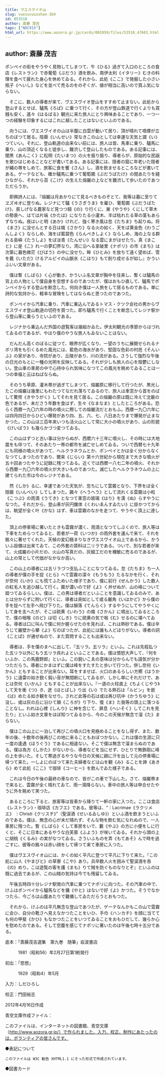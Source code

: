 ```yaml
---
title: ヴエスヴイオ山
slug: vuesuvuioshan-3b9
id: 053510
author: 斎藤 茂吉
tags: ["NDC915"]
html_url: https://www.aozora.gr.jp/cards/001059/files/53510_47603.html
---
```


## author: 斎藤 茂吉

ポンペイの街をやうやく見物してしまつて、午《ひる》過ぎて入口のところの食店《レストラン》で赤葡萄《ぶだう》酒を飲み、南伊太利《イタリー》むきの料理を食べて疲れた身心を休めてゐる。それから、此処《ここ》で発掘した小さい瓶子《へいし》などを並べて売るのをのぞくが、値が相当に高いので買ふ気にならない。

　そこに、数人の導者が来て、ヴエスヴイオ登山をすすめて止まない。此処から登山するとせば、驢馬《ろば》に乗つて行く、その方が登山鉄道で行くよりも賃銭も安く、遙々《はるばる》観光に来た旅人にとり興味あることであり、一つ一つの経験を印象するにはこれに越したことはないといふのである。

　向うには、ヴエスヴイオの山は半腹に白雲が動いて居り、頂が晴れて噴煙が立ちのぼつて居る。陰霽《いんせい》常なきこの山としては幸運な天気と謂《い》つていい。それに、登山軌道の出来ない前には、旅人は皆、馬車に乗り、驢馬に乗り、山の頂近くなると徒歩し、難渋して登山したものである。ある記事には、闇黒《あんこく》に松明《たいまつ》の火を振り振り、導者らが、原始的な民謡を歌ひはじめることなどが書いてある。ある記事には、隠者の窟に年老いた隠者が繩の帯をしめて、旅客に食を饗《さん》し、酒を飲ませるところなどが書いてある。ゲーテなども、確か驢馬に乗つて葡萄圃《ぶだうばたけ》の間あたりを縫ひながら、それから苔《こけ》の生えた熔巌の上などを難渋して歩いたのであつただらうか。

　即興詩人には、『熔巌は月あかりにて見るべきものぞとて、我等は暮に至りてヱズヰオに登りぬ。レジナにて驢《うさぎうま》を雇ひ、葡萄圃《ぶだうばたけ》、貧しげなる農家など見つつ騎《の》り行くに、漸《やうや》くにして草木の勢衰へ、はては片端《かたは》になりたる小灌木、半ば枯れたる草の茎もあらずなりぬ。夜はいと明《あか》けれど、強く寒き風は忽《たちま》ち起りぬ。将《まさ》に没せんとする日は熾《さかり》なる火の如く、天をば黄金色《わうごんしよく》ならしめ、海をば藍碧色《らんぺきしよく》ならしめ、海の上なる群れる島嶼《たうしよ》をば淡青《たんせい》なる雲にまがはせたり。真《まこと》に是《こ》れ一の夢幻界なり。湾に沿へる拿破里《ナポリ》の市《まち》は次第に暮色微茫《びばう》の中に没せり。眸《ひとみ》を放ちて遠く望めば、雪を戴《いただ》けるアルピイの山脈氷《こほり》もて削り成せるが如し』かういふいい文章がある。

　僕は暫《しばら》く心が動き、かういふ名文章が胸中を往来し、暫くは驢馬の背上の人物として僕自身を空想するのであつたが、僕はおもひ直して、驢馬でポンペイからする登山を断念した。何向き僕は一人旅をして居るものである。単に詩的な気持から、軽率な冒険をしてはならぬと思つたのであつた。

　ポンペイから汽車に乗り、汽車に乗込んでゐるトマス・クツク会社の男からヴエスヴイオ登山軌道の切符を買つた。即ち驢馬で行くことを断念してレジナ駅から登山車に乗らうといふのである。

　レジナから乗込んだ外国の遊覧客は幾組かゐた。伊太利観光の季節からはづれてゐるのであるが、やはり僕のやうな旅人もゐないことはない。

　だんだん高くのぼるに従つて、眼界が広くなり、一望のうちに展開せられるナポリ湾をも引くるめた風光には、藍色の海水があり、堅固な色彩の村邑《そんいふ》の家があり、寺院があり、丘陵があり、川の流がある。さうして強烈な午後の日光のもとに一種の光明を反映してゐる。それが少しも旅人の心を陰鬱にしない。登山車の車房の中で心持ゆられ気味になつてこの風光を眺めてゐることは一つの幸福と云はねばならぬ。

　そのうち草原、灌木帯が過ぎてしまつて、熔巌原に移行して行つたが、黒光したこの熔巌は幾里にもわたつてなだれ落ちてゐるので、旅人は車窓から首をのばして驚愕《きやうがく》してそれを見て居る。この熔巌の原は既に冷えて沈厳の色であるが、未ださう年数を食はず、生々《なまなま》としたところがある。恐らく西暦一九〇六年の時の噴火に際しての熔巌流だとおもふ。西暦一九〇六年には四月四日からひどい爆発があり四、五、六、七、八日あたりまで爆発が止まなかつた。この山は三百年来いつも活火山として常に大小の噴火があり、山の形貌《けいばう》も幾らかづつ変つてゐる。

　この山はずつと古い事は分からぬが、西暦六十三年に噴火し、その時には大地震をも伴つて、そのあたり一帯の都市を滅亡せしめてゐる。ついで西暦七十九年にも同様の噴火があつて、ヘルクラネウムとか、ポンペイとかは全く分からなくなつてしまつたのであり、爾来《じらい》第十六世紀から現在まで大きな噴火が五十回あつたやうに記録に残つてゐる。近くでは西暦一八七二年の噴火、それから西暦一九〇六年の噴火が大きいものであつた。滅亡したヘルクラネウムの上に建てられた市は今のレジナである。

　然《しか》るに、幸運であつた天気が、忽ちにして雲霧となり、下界をば全く隠蔽《いんぺい》してしまつた。飆々《へうへう》として流れくる雲霧は小粒《こつぶ》の雨滴《うてき》となつて車窓の玻璃《はり》を濡《ぬ》らすやうになつた。それだから、登山車が灰円錐体《くわいゑんすゐたい》に掛かつてからは、眺望が全く叶《かな》はず、車は雲霧のなかを走つて、やうやく頂上に達した。

　頂上の停車場に著いたときも雲霧が濃く、雨滴となつてしぶくので、旅人等は下車をためらつてゐると、若者が一荷《いつか》の雨外套を運んで来て、それを銘々に著せてくれた。天候の変幻極まりなきヴエスヴイオ山上であるから、かういふ設備は出来てゐて、この外套の賃料は二リラである。ついで、別な若者が来て、火成巌の小片だの、火山の写真だの、灰細工だのを機敏に売るのであるが、山上の常として代価がなかなか高い。

　この山上の導者には五リラづつ支払ふことになつてゐる。忽《たちま》ち一人の導者が僕の手を捉《とら》へて雲霧の濛々《もうもう》たるなかを行く、それが奈何《いか》にも慌てふためいた様子であり、僕に前行《ぜんかう》した数人の紅毛人を追ひ越して行く。霧が濃いので好《よ》く弁ぜぬが、山の峰について廻つてゐるらしい。僕は、この男は導者だといふことを意識してゐるのみで、あとは分からずに附いて行くに、導者は突如として或る巌角《いはかど》から僕の手を捉へて左手へ飛び下りた。僕は顛落《てんらく》するやうにしてやうやくにして身を支へたが、そこは硫黄《いわう》の熾《さかん》に噴出してゐるところで、僕の咽喉《のど》は切《しき》りに硫黄の気で咽《む》せるのに堪へてゐる。導者は口に叫んで僕に何か握らせたのを見れば、これは熱砂である。僕は辛うじて巌壁から攀《よ》ぢのぼつたが、此処には誰も人どほりがない。導者の詞《ことば》が通ぜぬので、また質問することも出来ない。

　導者は、手を僕のまへに出して、『五リラ。五リラ』といふ。これは先程払つた五リラ以外にもう五リラ呉れよといふことである。僕は憤怒大声して、『何をいふか、この馬鹿野郎』といふ。この鋭いこゑの意味は分からんでも語気が分かつただらう。導者にかまはずに僕は峰をすたすたと歩いて行つた。併し奈何《いかん》ともすることが出来ない。耳をすませば、火口のあるらしい方嚮《はうかう》に遠雷の如き鋭く鈍い音が無間断にしてゐるが、しかし単にそれだけで、あとは奈何《いかん》ともすることが出来ない。『一道の火柱直上《ちよくじやう》して天を衝《つ》き、迸《ほとばし》り出《い》でたる熱石は「ルビン」を嵌《は》めたる如き観をなせり。されど此等の石は或は再び坑中《かうちゆう》に没し、或は灰の丘に沿ひて顛《ころが》り下り、復《ま》た我等の頭上に落つることなし。われは心裡《しんり》に神を念じて、屏息《へいそく》してこれを見たり』といふ如き文章をほぼ知つてゐるから、今のこの天候が無念で溜《た》まらない。

　僕はこの山上に一泊して再びこの噴火口を見極めることをなし得ず、また、数年の後、十数年の後再びこの地に来ることもおぼつかない。これは僕の生涯に只一度の逢遇《ほうぐう》であるに相違ない。そこで僕は無念で溜まらぬのである。僕は為方《しかた》がないから、導者などを当にせず、ひとりで無鉄砲に峰の上を歩いた。そして寒過ぎるやうな今日の天候に額に汗を出して元の停車場に帰つて来た。一しよにのぼつて来た夫婦者などは山を観《み》ることを諦《あきら》めて此処《ここ》で珈琲《コーヒー》を飲んでゐた様子である。

　これは今日の午後の最終の車なので、皆がこの車で下山した。さて、熔巌帯まで来ると、雲霧が全く晴れてゐて、雨一滴降らない。車中の旅人等は申合せたやうに外を眺めて笑つた。

　あるところに下ると、旅客等は皆車から降りて一軒の家に入つた。ここは食店《レストラン》・珈琲店《カフエ》である。彼等は、“｜Lacrimae《ラクリメエ》 ｜Christi《クリスチ》”（聖涙酒《せいるゐしゆ》）といふ酒を飲まうといふのである。僕は、無念の心が未だ晴れず、そんな物を飲む気になれぬので、一人車房に残つた。暫《しばら》くして車房をいで、藪《やぶ》の方に小便をしに行くと、そこに日本にあるやうな白芙蓉《ふよう》が咲いてゐる。それから頭の上に胡桃《くるみ》の実がなつてゐる。さういふものを弄《もてあそ》んで時を過ごすに、彼等の銘々は赤い顔をして帰つて来て車房に入つた。

　僕はヴエスヴイオ山には、かくの如く平凡に登つて平凡に下りて来た。『この処に山人《やまびと》の草寮《こや》あり。兵卒数人火を囲みて聖涙酒を呑《の》めり。こは遊覧の客を護《まも》りて賊を防ぐものなりとぞ』といふのは既に過去であるが、この山賊の気持は今でも残留してゐる。

　午後五時四十分レジナ駅発の汽車に乗つてナポリに向つた。その汽車の中で、けふはポンペイから驢馬などを傭《やと》はないで好《よ》かつた。そうでなかつたら、今ごろは山腹あたりで難儀してゐただらうとおもつた。

　それから、けふのは平凡無念な登山であつたが、ゲーテなんかもこの山で雲霧に会ひ、自分の靴さへ見えなかつたことをいひ、手巾《ハンカチ》を顔に当てても何の甲斐《かひ》もなかつたことをいつてゐることをおもひだして、幾らか心を慰めたのである。そして空腹を感じてナポリに著いたのは午後七時十五分である。













底本：「斎藤茂吉選集　第九巻　随筆」岩波書店

　　　1981（昭和56）年2月27日第1刷発行

初出：「思想」

　　　1929（昭和4）年5月

入力：しだひろし

校正：門田裕志

2012年4月16日作成

青空文庫作成ファイル：

このファイルは、インターネットの図書館、青空文庫（http://www.aozora.gr.jp/）で作られました。入力、校正、制作にあたったのは、ボランティアの皆さんです。











●表記について


	このファイルは W3C 勧告 XHTML1.1 にそった形式で作成されています。







●図書カード